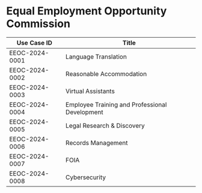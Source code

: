 # Equal Employment Opportunity Commission
| Use Case ID | Title |
| ----------- | ----- |
| EEOC-2024-0001 | Language Translation |
| EEOC-2024-0002 | Reasonable Accommodation |
| EEOC-2024-0003 | Virtual Assistants |
| EEOC-2024-0004 | Employee Training and Professional Development |
| EEOC-2024-0005 | Legal Research & Discovery |
| EEOC-2024-0006 | Records Management |
| EEOC-2024-0007 | FOIA |
| EEOC-2024-0008 | Cybersecurity |